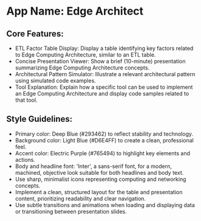 # **App Name**: Edge Architect

## Core Features:

- ETL Factor Table Display: Display a table identifying key factors related to Edge Computing Architecture, similar to an ETL table.
- Concise Presentation Viewer: Show a brief (10-minute) presentation summarizing Edge Computing Architecture concepts.
- Architectural Pattern Simulator: Illustrate a relevant architectural pattern using simulated code examples.
- Tool Explanation: Explain how a specific tool can be used to implement an Edge Computing Architecture and display code samples related to that tool.

## Style Guidelines:

- Primary color: Deep Blue (#293462) to reflect stability and technology.
- Background color: Light Blue (#D6E4FF) to create a clean, professional feel.
- Accent color: Electric Purple (#765494) to highlight key elements and actions.
- Body and headline font: 'Inter', a sans-serif font, for a modern, machined, objective look suitable for both headlines and body text.
- Use sharp, minimalist icons representing computing and networking concepts.
- Implement a clean, structured layout for the table and presentation content, prioritizing readability and clear navigation.
- Use subtle transitions and animations when loading and displaying data or transitioning between presentation slides.